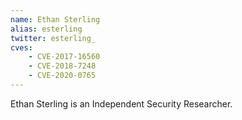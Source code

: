 ```yaml
---
name: Ethan Sterling
alias: esterling
twitter: esterling_
cves:
    - CVE-2017-16560
    - CVE-2018-7248
    - CVE-2020-0765
---
```

Ethan Sterling is an Independent Security Researcher.